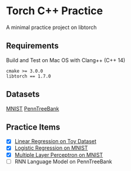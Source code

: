 # Torch C++ Practice
A minimal practice project on libtorch

## Requirements
Build and Test on Mac OS with Clang++ (C++ 14)
```
cmake >= 3.0.0
libtorch == 1.7.0
```

## Datasets
[MNIST](http://yann.lecun.com/exdb/mnist/)
[PennTreeBank](https://github.com/wojzaremba/lstm/tree/master/data)

## Practice Items
- [x] [Linear Regression on Toy Dataset](./linear_regression.cpp)
- [x] [Logistic Regression on MNIST](./logistic_regression.cpp)
- [x] [Multiple Layer Perceptron on MNIST](./mlp/)
- [ ] RNN Language Model on PennTreeBank 
